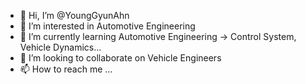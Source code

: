 - 👋 Hi, I’m @YoungGyunAhn
- 👀 I’m interested in Automotive Engineering
- 🌱 I’m currently learning Automotive Engineering -> Control System, Vehicle Dynamics...
- 💞️ I’m looking to collaborate on Vehicle Engineers
- 📫 How to reach me ...

<!---
YoungGyunAhn/YoungGyunAhn is a ✨ special ✨ repository because its `README.md` (this file) appears on your GitHub profile.
You can click the Preview link to take a look at your changes.
--->
